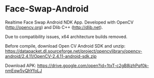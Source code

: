 # Face-Swap-Android
Realtime Face Swap Android NDK App. Developed with OpenCV (http://opencv.org) and Dlib C++ (http://dlib.net).

Due to compatibility issues, x64 architecture builds removed.

Before compile, download Open CV Android SDK and unzip: https://datapacket.dl.sourceforge.net/project/opencvlibrary/opencv-android/2.4.11/OpenCV-2.4.11-android-sdk.zip

Download APK: https://drive.google.com/open?id=1txT-c2gB8jzhPqf0k-nmEqw5vQhYfoLJ
